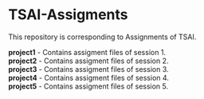 # TSAI-Assigments
This repository is corresponding to Assignments of TSAI.

**project1** - Contains assigment files of session 1.\
**project2** - Contains assigment files of session 2.\
**project3** - Contains assigment files of session 3.\
**project4** - Contains assigment files of session 4.\
**project5** - Contains assigment files of session 5.
